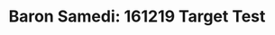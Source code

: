 ---
layout: default
category: bts
tags: ["unity","ar"]
video: "https://player.vimeo.com/video/196452195?badge=0&amp;autopause=0&amp;player_id=0&amp;app_id=72231"
title: "Baron Samedi: 161219 Target Test"
thumbnail: "https://i.vimeocdn.com/video/608934958_295x166.jpg?r=pad"
---